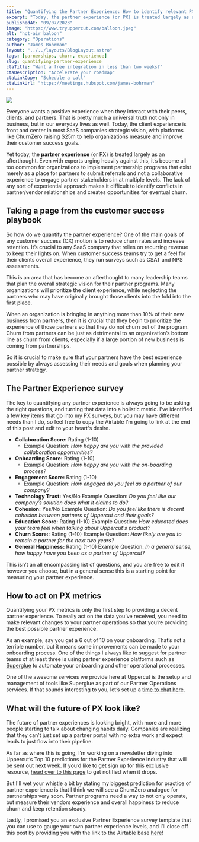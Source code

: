 ```yaml
---
title: "Quantifying the Partner Experience: How to identify relevant PX metrics"
excerpt: "Today, the partner experience (or PX) is treated largely as an afterthought. Even with experts urging heavily against this, it’s become all too common for organizations to implement partnership programs that exist merely as a place for partners to submit referrals and not a collaborative experience to engage partner stakeholders in at multiple levels. "
publishedAt: "09/07/2023"
image: "https://www.tryuppercut.com/balloon.jpeg"
alt: "hot-air baloon"
category: "Operations"
author: "James Bohrman"
layout: "../../layouts/BlogLayout.astro"
tags: [parnerships, churn, experience]
slug: quantifying-partner-experience
ctaTitle: "Want a free integration in less than two weeks?"
ctaDescription: "Accelerate your roadmap"
ctaLinkCopy: "Schedule a call"
ctaLinkUrl: "https://meetings.hubspot.com/james-bohrman"
---
```


![](https://www.tryuppercut.com/balloon.png)


Everyone wants a positive experience when they interact with their peers, clients, and partners. That is pretty much a universal truth not only in business, but in our everyday lives as well. Today, the client experience is front and center in most SaaS companies strategic vision, with platforms like ChurnZero raising $25m to help organizations measure and improve their customer success goals. 

Yet today, the **partner experience** (or PX) is treated largely as an afterthought. Even with experts urging heavily against this, it’s become all too common for organizations to implement partnership programs that exist merely as a place for partners to submit referrals and not a collaborative experience to engage partner stakeholders in at multiple levels. The lack of any sort of experiential approach makes it difficult to identify conflicts in partner/vendor relationships and creates opportunities for eventual churn.

## Taking a page from the customer success playbook

So how do we quantify the partner experience? One of the main goals of any customer success (CX) motion is to reduce churn rates and increase retention. It’s crucial to any SaaS company that relies on recurring revenue to keep their lights on. When customer success teams try to get a feel for their clients overall experience, they run surveys such as CSAT and NPS assessments. 

This is an area that has become an afterthought to many leadership teams that plan the overall strategic vision for their partner programs. Many organizations will prioritize the client experience, while neglecting the partners who may have originally brought those clients into the fold into the first place. 

When an organization is bringing in anything more than 10% of their new business from partners, then it is crucial that they begin to prioritize the experience of those partners so that they do not churn out of the program. Churn from partners can be just as detrimental to an organization’s bottom line as churn from clients, especially if a large portion of new business is coming from partnerships. 

So it is crucial to make sure that your partners have the best experience possible by always assessing their needs and goals when planning your partner strategy. 

## The Partner Experience survey

The key to quantifying any partner experience is always going to be asking the right questions, and turning that data into a holistic metric. I’ve identified a few key items that go into my PX surveys, but you may have different needs than I do, so feel free to copy the Airtable I’m going to link at the end of this post and edit to your heart's desire. 

- **Collaboration Score:** Rating (1-10)
    - Example Question:  *How happy are you with the provided collaboration opportunities?*
- **Onboarding Score:** Rating (1-10)
    - Example Question: *How happy are you with the on-boarding process?*
- **Engagement Score:** Rating (1-10)
    - Example Question: *How engaged do you feel as a partner of our company?*
- **Technology Trust:** Yes/No
    Example Question: *Do you feel like our company’s solution does what it claims to do?*
- **Cohesion:** Yes/No
    Example Question: *Do you feel like there is decent cohesion between partners of Uppercut and their goals?*
- **Education Score:** Rating (1-10)
    Example Question: *How educated does your team feel when talking about Uppercut's product?*
- **Churn Score:**: Rating (1-10)
    Example Question: *How likely are you to remain a partner for the next two years?*
- **General Happiness:** Rating (1-10)
    Example Question: *In a general sense, how happy have you been as a partner of Uppercut?*

This isn’t an all encompassing list of questions, and you are free to edit it however you choose, but in a general sense this is a starting point for measuring your partner experience. 

## How to act on PX metrics

Quantifying your PX metrics is only the first step to providing a decent partner experience. To really act on the data you’ve received, you need to make relevant changes to your partner operations so that you’re providing the best possible partner experience. 

As an example, say you get a 6 out of 10 on your onboarding. That’s not a terrible number, but it means some improvements can be made to your onboarding process. One of the things I always like to suggest for partner teams of at least three is using partner experience platforms such as [Superglue](https://www.superglue.io) to automate your onboarding and other operational processes.

One of the awesome services we provide here at Uppercut is the setup and management of tools like Superglue as part of our Partner Operations services. If that sounds interesting to you, let’s set up a [time to chat here](https://www.tryuppercut.com/consultation).

## What will the future of PX look like?

The future of partner experiences is looking bright, with more and more people starting to talk about changing habits daily. Companies are realizing that they can’t just set up a partner portal with no extra work and expect leads to just flow into their pipeline. 

As far as where this is going, I’m working on a newsletter diving into Uppercut’s Top 10 predictions for the Partner Experience industry that will be sent out next week. If you’d like to get sign up for this exclusive resource, [head over to this page](https://website-55786.convertflowpages.com/newsletter) to get notified when it drops. 

But I'll wet your whistle a bit by stating my biggest prediction for practice of partner experience is that I think we will see a ChurnZero analogue for partnerships very soon. Partner programs need a way to not only operate, but measure their vendors experience and overall happiness to reduce churn and keep retention steady. 

Lastly, I promised you an exclusive Partner Experience survey template that you can use to gauge your own partner experience levels, and I’ll close off this post by providing you with the link to the Airtable base [here](https://airtable.com/appelZKAiDemRDSyl/shrYcD6xVxvBA1VO0)!
